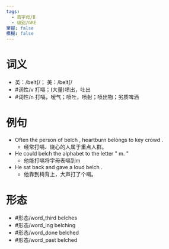 ```yaml
---
tags:
  - 首字母/B
  - 级别/GRE
掌握: false
模糊: false
---
```

# 词义
- 英：/beltʃ/； 美：/beltʃ/
- #词性/v  打嗝；(大量)喷出，吐出
- #词性/n  打嗝，嗳气；喷吐，喷射；喷出物；劣质啤酒
# 例句
- Often the person of belch , heartburn belongs to key crowd .
	- 经常打嗝、烧心的人属于重点人群。
- He could belch the alphabet to the letter " m. "
	- 他能打嗝将字母表嗝到m
- He sat back and gave a loud belch .
	- 他靠到椅背上，大声打了个嗝。
# 形态
- #形态/word_third belches
- #形态/word_ing belching
- #形态/word_done belched
- #形态/word_past belched
